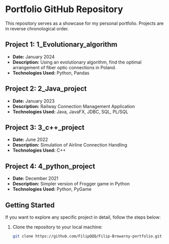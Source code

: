 # Portfolio GitHub Repository

This repository serves as a showcase for my personal portfolio.
Projects are in reverse chronological order.

## Project 1: 1_Evolutionary_algorithm

- **Date:** January 2024
- **Description:** Using an evolutionary algorithm, find the optimal arrangement of fiber optic connections in Poland.
- **Technologies Used:** Python, Pandas

## Project 2: 2_Java_project

- **Date:** January 2023
- **Description:** Railway Connection Management Application
- **Technologies Used:** Java, JavaFX, JDBC, SQL, PL/SQL

## Project 3: 3_c++_project

- **Date:** June 2022
- **Description:** Simulation of Airline Connection Handling
- **Technologies Used:** C++

## Project 4: 4_python_project

- **Date:** December 2021
- **Description:** Simpler version of Frogger game in Python
- **Technologies Used:** Python, PyGame

## Getting Started

If you want to explore any specific project in detail, follow the steps below:

1. Clone the repository to your local machine:

   ```bash
   git clone https://github.com/FilipQQQ/Filip-Browarny-portfolio.git
